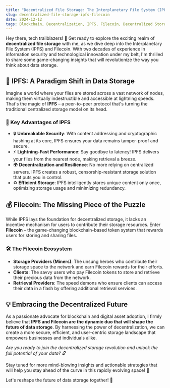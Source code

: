 ```yaml
---
title: "Decentralized File Storage: The Interplanetary File System (IPFS) and Filecoin"
slug: decentralized-file-storage-ipfs-filecoin
date: 2024-12-12
tags: Blockchain, Decentralization, IPFS, Filecoin, Decentralized Storage
---
```


Hey there, tech trailblazers! 🚀 Get ready to explore the exciting realm of **decentralized file storage** with me, as we dive deep into the Interplanetary File System (IPFS) and Filecoin. With two decades of experience in information security and technological innovation under my belt, I'm thrilled to share some game-changing insights that will revolutionize the way you think about data storage. 

## 🤔 IPFS: A Paradigm Shift in Data Storage

Imagine a world where your files are stored across a vast network of nodes, making them virtually indestructible and accessible at lightning speeds. That's the magic of **IPFS** – a peer-to-peer protocol that's turning the traditional centralized storage model on its head. 

### 🌟 Key Advantages of IPFS

- 🔒 **Unbreakable Security**: With content addressing and cryptographic hashing at its core, IPFS ensures your data remains tamper-proof and secure.
- ⚡ **Lightning-Fast Performance**: Say goodbye to latency! IPFS delivers your files from the nearest node, making retrieval a breeze.
- 🌍 **Decentralization and Resilience**: No more relying on centralized servers. IPFS creates a robust, censorship-resistant storage solution that puts you in control.
- ♻️ **Efficient Storage**: IPFS intelligently stores unique content only once, optimizing storage usage and minimizing redundancy.

## 💰 Filecoin: The Missing Piece of the Puzzle

While IPFS lays the foundation for decentralized storage, it lacks an incentive mechanism for users to contribute their storage resources. Enter **Filecoin** – the game-changing blockchain-based token system that rewards users for storing and sharing files. 

### 🛠️ The Filecoin Ecosystem

- **Storage Providers (Miners)**: The unsung heroes who contribute their storage space to the network and earn Filecoin rewards for their efforts.
- **Clients**: The savvy users who pay Filecoin tokens to store and retrieve their precious data from the network.
- **Retrieval Providers**: The speed demons who ensure clients can access their data in a flash by offering additional retrieval services.

## 💡 Embracing the Decentralized Future

As a passionate advocate for blockchain and digital asset adoption, I firmly believe that **IPFS and Filecoin are the dynamic duo that will shape the future of data storage**. By harnessing the power of decentralization, we can create a more secure, efficient, and user-centric storage landscape that empowers businesses and individuals alike.

*Are you ready to join the decentralized storage revolution and unlock the full potential of your data?* 🔓

Stay tuned for more mind-blowing insights and actionable strategies that will help you stay ahead of the curve in this rapidly evolving space! 🚀

Let's reshape the future of data storage together! 💪
